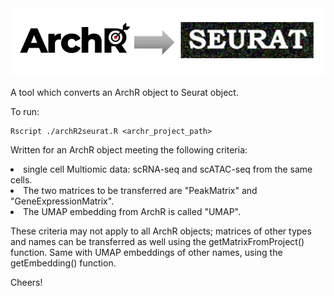 <img src = "https://github.com/maggiebr0wn/ArchR-to-Seurat/blob/main/archR2seurat.png">


A tool which converts an ArchR object to Seurat object.

To run:

    Rscript ./archR2seurat.R <archr_project_path>

Written for an ArchR object meeting the following criteria:

<li> single cell Multiomic data: scRNA-seq and scATAC-seq from the same cells. </li>
<li> The two matrices to be transferred are "PeakMatrix" and "GeneExpressionMatrix".</li>
<li> The UMAP embedding from ArchR is called "UMAP". </li>


These criteria may not apply to all ArchR objects; matrices of other types and names can be transferred as well using the getMatrixFromProject() function. Same with UMAP embeddings of other names, using the getEmbedding() function.

Cheers!
